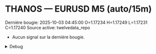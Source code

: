 # THANOS — EURUSD M5 (auto/15m)
Dernière bougie: 2025-10-03 04:45:00  O=1.17234  H=1.17249  L=1.17231  C=1.17240
Source active: twelvedata_repo

- Aucun signal sur la dernière bougie.

<details><summary>Debug</summary>

- TD_API_KEY manquant.

</details>
